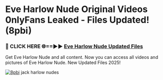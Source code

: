 # Eve Harlow Nude Original Videos 0nlyFans Leaked - Files Updated! (8pbi)

<h3>🔴 CLICK HERE 🌐==►► <a href="https://tinyurl.com/4mcuefdz" rel="nofollow">Eve Harlow Nude Updated Files</a></h3>

Get Eve Harlow Nude and all content. Now you can access all videos and pictures of Eve Harlow Nude. New Updated Files 2025!

[![8pbi](https://i.imgur.com/StAQSOY.gif)](https://tinyurl.com/4mcuefdz)
jack harlow nudes